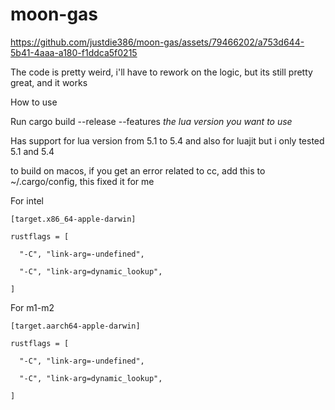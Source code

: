 # moon-gas


https://github.com/justdie386/moon-gas/assets/79466202/a753d644-5b41-4aaa-a180-f1ddca5f0215

The code is pretty weird, i'll have to rework on the logic, but its still pretty great, and it works


How to use

Run cargo build --release --features *the lua version you want to use*

Has support for lua version from 5.1 to 5.4 and also for luajit
but i only tested 5.1 and 5.4

to build on macos, if you get an error related to cc, add this to ~/.cargo/config, this fixed it for me

For intel
```
[target.x86_64-apple-darwin]

rustflags = [

  "-C", "link-arg=-undefined",
  
  "-C", "link-arg=dynamic_lookup",
  
]
```
For m1-m2
```
[target.aarch64-apple-darwin]

rustflags = [

  "-C", "link-arg=-undefined",
  
  "-C", "link-arg=dynamic_lookup",
  
]
```